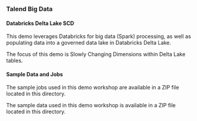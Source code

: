 ### Talend Big Data

#### Databricks Delta Lake SCD

This demo leverages Databricks for big data (Spark) processing, as well as populating data 
into a governed data lake in Databricks Delta Lake.

The focus of this demo is Slowly Changing Dimensions within Delta Lake tables.

#### Sample Data and Jobs

The sample jobs used in this demo workshop are available in a ZIP file located in this directory.

The sample data used in this demo workshop is  available in a ZIP file located in this directory.
